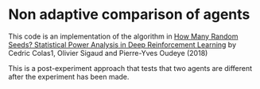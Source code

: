 Non adaptive comparison of agents
=================================

This code is an implementation of the algorithm in [How Many Random Seeds? Statistical Power Analysis in Deep Reinforcement Learning](https://arxiv.org/pdf/1806.08295.pdf) by Cedric Colas1, Olivier Sigaud and Pierre-Yves Oudeye (2018)

This is a post-experiment approach that tests that two agents are different after the experiment has been made.
